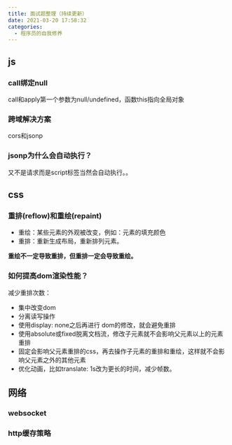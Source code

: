 ```yaml
---
title: 面试题整理（持续更新）
date: 2021-03-20 17:58:32
categories:
  - 程序员的自我修养
---
```


## js
### call绑定null
call和apply第一个参数为null/undefined，函数this指向全局对象
### 跨域解决方案
cors和jsonp
### jsonp为什么会自动执行？
又不是请求而是script标签当然会自动执行。。

## css
### 重排(reflow)和重绘(repaint)

+ 重绘：某些元素的外观被改变，例如：元素的填充颜色
+ 重排：重新生成布局，重新排列元素。

**重绘不一定导致重排，但重排一定会导致重绘。**

### 如何提高dom渲染性能？

减少重排次数：
+ 集中改变dom
+ 分离读写操作
+ 使用display: none之后再进行 dom的修改，就会避免重排
+ 使用absolute或fixed脱离文档流，修改子元素就不会影响父元素以上的元素重排
+ 固定会影响父元素重排的css，再去操作子元素的重排和重绘，这样就不会影响父元素之外的其他元素
+ 优化动画，比如translate: 1s改为更长的时间，减少帧数。

## 网络
### websocket
### http缓存策略